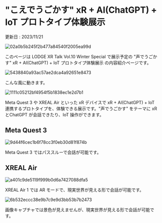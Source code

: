 # "こえでうごかす" xR + AI(ChatGPT) + IoT プロトタイプ体験展示

更新日 : 2023/11/21

![02a0b5b245f2b477a84540f2005ea99d](https://i.gyazo.com/02a0b5b245f2b477a84540f2005ea99d.png)

このページは LODGE XR Talk Vol.10 Winter Special で展示予定の "声でうごかす" xR + AI(ChatGPT) + IoT プロトタイプ体験展示 の内容紹介ページです。

![5438840a93ac57ae2dca4a92651e8473](https://i.gyazo.com/5438840a93ac57ae2dca4a92651e8473.jpg)

こんな風に動きます。

![1111c05212bf4954f5b1838ec1e2d7b1](https://i.gyazo.com/1111c05212bf4954f5b1838ec1e2d7b1.png)

Meta Quest 3 や XREAL Air といった xR デバイスで xR + AI(ChatGPT) + IoT 連携するプロトタイプを、体験できる展示です。"声でうごかす" をテーマに xR とChatGPT が会話できたり、IoT 操作ができます。

## Meta Quest 3

![9d44f6cec1b6f78cc3f0eb30d81f874b](https://i.gyazo.com/9d44f6cec1b6f78cc3f0eb30d81f874b.jpg)

Meta Quest 3 ではパススルーで会話が可能です。

## XREAL Air

![a401c9de5119f999b0d6a7427088dfa5](https://i.gyazo.com/a401c9de5119f999b0d6a7427088dfa5.jpg)

XREAL Air 1 では AR モードで、現実世界が見える形で会話が可能です。

![6b532eccc38e9b7c9e9d3bb53b7b2473](https://i.gyazo.com/6b532eccc38e9b7c9e9d3bb53b7b2473.jpg)

画像キャプチャでは景色が見えませんが、現実世界が見える形で会話が可能です。